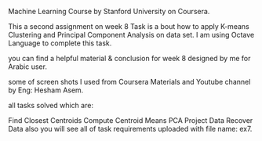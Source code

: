 Machine Learning Course by Stanford University on Coursera.

This a second assignment on week 8
Task is a bout how to apply K-means Clustering and Principal Component Analysis on data set.
I am using Octave Language to complete this task.


you can find a helpful material & conclusion for week 8 designed by me for Arabic user.

some of screen shots I used from Coursera Materials and Youtube channel by Eng: Hesham Asem.

all tasks solved which are:

Find Closest Centroids
Compute Centroid Means
PCA
Project Data
Recover Data
also you will see all of task requirements uploaded with file name: ex7.

